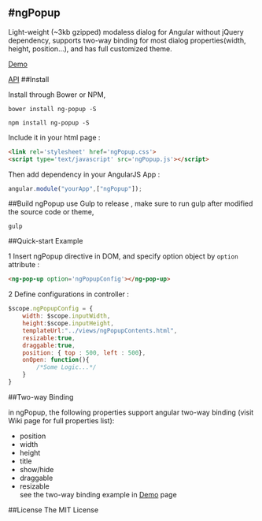 #ngPopup
-----

Light-weight (~3kb gzipped) modaless dialog for Angular without jQuery dependency, supports two-way binding for most dialog properties(width, height, position...), and has full customized theme.

[Demo]

[API]
##Install

Install through Bower or NPM, 
```
bower install ng-popup -S
```
```
npm install ng-popup -S
```
Include it in your html page :

```html
<link rel='stylesheet' href='ngPopup.css'>
<script type='text/javascript' src='ngPopup.js'></script>
```


Then add dependency in your AngularJS App :
```javascript
angular.module("yourApp",["ngPopup"]);
```

##Build
ngPopup use Gulp to release , make sure to run gulp after modified the source code or theme,
```
gulp
```
##Quick-start Example

1 Insert ngPopup directive in DOM, and specify option object by ```option``` attribute :
```html
<ng-pop-up option='ngPopupConfig'></ng-pop-up>
```
2 Define configurations in controller :

```javascript
$scope.ngPopupConfig = {
    width: $scope.inputWidth,
    height:$scope.inputHeight,
    templateUrl:"../views/ngPopupContents.html",
    resizable:true,
    draggable:true,
    position: { top : 500, left : 500},
    onOpen: function(){
    	/*Some Logic...*/
    }
}
```

##Two-way Binding  


in ngPopup, the following properties support angular two-way binding (visit Wiki page for full properties list):  
* position
* width
* height
* title
* show/hide
* draggable
* resizable  
see the two-way binding example in [Demo] page

##License
The MIT License

[download]:https://github.com/MarkoCen/ngPopup/tree/master/dist
[AngularJS]:https://angularjs.org/
[Demo]:http://markocen.github.io/ngPopup/ngPopupDemo.html
[API]:https://github.com/MarkoCen/ngPopup/wiki/API-:-Options
